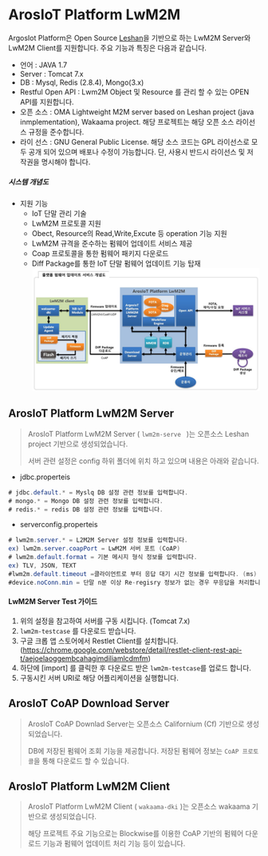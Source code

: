 ArosIoT Platform LwM2M 
=============
ArgosIot Platform은 Open Source [Leshan](https://github.com/eclipse/leshan)을 기반으로 하는 LwM2M Server와 LwM2M Client를 지원합니다. 
주요 기능과 특징은 다음과 같습니다.

* 언어 : JAVA 1.7
* Server : Tomcat 7.x
* DB : Mysql, Redis (2.8.4), Mongo(3.x)
* Restful Open API : Lwm2M Object 및 Resource 를 관리 할 수 있는 OPEN API를 지원합니다.
* 오픈 소스 : OMA Lightweight M2M server based on Leshan project (java inmplementation), Wakaama project. 해당 프로젝트는 해당 오픈 소스 라이선스 규정을 준수합니다.
* 라이 선스 : GNU General Public License. 해당 소스 코드는 GPL 라이선스로 모두 공개 되어 있으며 배포나 수정이 가능합니다. 단, 사용시 반드시 라이선스 및 저작권을 명시해야 합니다.

##### 시스템 개념도
* 지원 기능
 	* IoT 단말 관리 기술
 	* LwM2M 프로토콜 지원
 	* Obect, Resource의 Read,Write,Excute 등 operation 기능 지원
 	* LwM2M 규격을 준수하는 펌웨어 업데이트 서비스 제공
 	* Coap 프로토콜을 통한 펌웨어 패키지 다운로드
 	* Diff Package를 통한 IoT 단말 펌웨어 업데이트 기능 탑재
	![Leshan](https://raw.githubusercontent.com/DKITechnology/LwM2M/DKITechnology-etc/concept_diagram.JPG)


ArosIoT Platform LwM2M Server
------

> ArosIoT Platform LwM2M Server ( `lwm2m-serve ` )는 오픈소스 Leshan project 기반으로 생성되었습니다.
> 
> 서버 관련 설정은 config 하위 폴더에 위치 하고 있으며 내용은 아래와 같습니다.
 * jdbc.properteis
 ``` java
# jdbc.default.* = Myslq DB 설정 관련 정보를 입력합니다.
# mongo.* = Mongo DB 설정 관련 정보를 입력합니다.
# redis.* = redis DB 설정 관련 정보를 입력합니다.
 ```
  * serverconfig.properteis
 ``` java
# lwm2m.server.* = L2M2M Server 설정 정보를 입력합니다.
ex) lwm2m.server.coapPort = LwM2M 서버 포트 (CoAP)
# lwm2m.default.format = 기본 메시지 형식 정보를 입력합니다.
ex) TLV, JSON, TEXT
#lwm2m.default.timeout =클라이언트로 부터 응답 대기 시간 정보를 입력합니다. (ms)
#device.noConn.min = 단말 n분 이상 Re-regisry 정보가 없는 경우 무응답을 처리합니다.
 ```
 
  #### LwM2M Server Test 가이드
 1. 위의 설정을 참고하여 서버를 구동 시킵니다. (Tomcat 7.x)
 2. `lwm2m-testcase` 를 다운로드 받습니다.
 2. 구글 크롭 앱 스토어에서 Restlet Client를 설치합니다. (https://chrome.google.com/webstore/detail/restlet-client-rest-api-t/aejoelaoggembcahagimdiliamlcdmfm)
 3. 하단에 [import] 를 클릭한 후 다운로드 받은 `lwm2m-testcase`를 업로드 합니다.
 4. 구동시킨 서버 URI로 해당 어플리케이션을 실행합니다.

ArosIoT CoAP Download Server
------

> ArosIoT CoAP Downlad Server는 오픈소스 Californium (Cf) 기반으로 생성되었습니다.
>
> DB에 저장된 펌웨어 조회 기능을 제공합니다.
> 저장된 펌웨어 정보는 `CoAP 프로토콜`을 통해 다운로드 할 수 있습니다.
 
ArosIoT Platform LwM2M Client
------

> ArosIoT Platform LwM2M Client ( `wakaama-dki` )는 오픈소스 wakaama 기반으로 생성되었습니다.
>
> 해당 프로젝트 주요 기능으로는 Blockwise를 이용한 CoAP 기반의 펌웨어 다운로드 기능과 펌웨어 업데이트 처리 기능 등이 있습니다.
 
